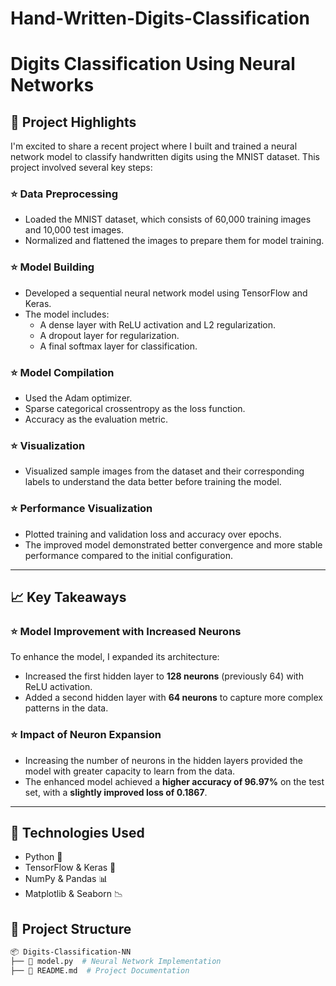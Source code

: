 # Hand-Written-Digits-Classification

# **Digits Classification Using Neural Networks**

## 🚀 Project Highlights

I'm excited to share a recent project where I built and trained a neural network model to classify handwritten digits using the MNIST dataset. This project involved several key steps:

### ⭐ **Data Preprocessing**

- Loaded the MNIST dataset, which consists of 60,000 training images and 10,000 test images.
- Normalized and flattened the images to prepare them for model training.

### ⭐ **Model Building**

- Developed a sequential neural network model using TensorFlow and Keras.
- The model includes:
  - A dense layer with ReLU activation and L2 regularization.
  - A dropout layer for regularization.
  - A final softmax layer for classification.

### ⭐ **Model Compilation**

- Used the Adam optimizer.
- Sparse categorical crossentropy as the loss function.
- Accuracy as the evaluation metric.

### ⭐ **Visualization**

- Visualized sample images from the dataset and their corresponding labels to understand the data better before training the model.

### ⭐ **Performance Visualization**

- Plotted training and validation loss and accuracy over epochs.
- The improved model demonstrated better convergence and more stable performance compared to the initial configuration.

---

## 📈 **Key Takeaways**

### ⭐ **Model Improvement with Increased Neurons**

To enhance the model, I expanded its architecture:

- Increased the first hidden layer to **128 neurons** (previously 64) with ReLU activation.
- Added a second hidden layer with **64 neurons** to capture more complex patterns in the data.

### ⭐ **Impact of Neuron Expansion**

- Increasing the number of neurons in the hidden layers provided the model with greater capacity to learn from the data.
- The enhanced model achieved a **higher accuracy of 96.97%** on the test set, with a **slightly improved loss of 0.1867**.

---

## 📌 **Technologies Used**

- Python 🐍
- TensorFlow & Keras 🤖
- NumPy & Pandas 📊
- Matplotlib & Seaborn 📉

## 📂 **Project Structure**

```bash
📦 Digits-Classification-NN
├── 📜 model.py  # Neural Network Implementation
├── 📜 README.md  # Project Documentation
```



